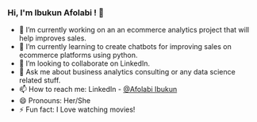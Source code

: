 ### Hi, I'm Ibukun Afolabi ! 👋

- 🔭 I’m currently working on an an ecommerce analytics project that will help improves sales.
- 🌱 I’m currently learning to create chatbots for improving sales on ecommerce platforms using python.
- 👯 I’m looking to collaborate on LinkedIn.
- 💬 Ask me about business analytics consulting or any data science related stuff.
- 📫 How to reach me: LinkedIn - [@Afolabi Ibukun](https://www.linkedin.com/in/afolabi-ibukun-051777a6/)
- 😄 Pronouns: Her/She
- ⚡ Fun fact: I Love watching movies!

